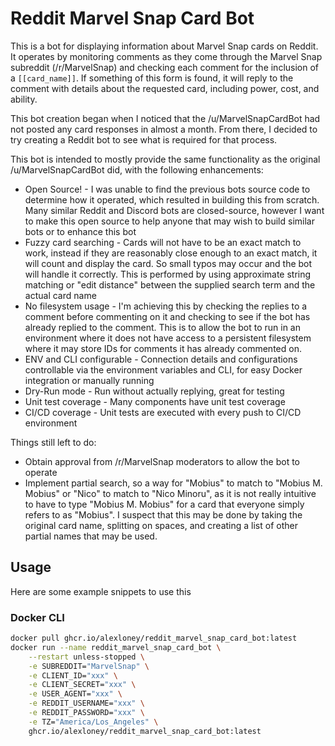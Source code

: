 # Reddit Marvel Snap Card Bot
This is a bot for displaying information about Marvel Snap cards on Reddit. It 
operates by monitoring comments as they come through the Marvel Snap subreddit 
(/r/MarvelSnap) and checking each comment for the inclusion of a `[[card_name]]`. 
If something of this form is found, it will reply to the comment with details 
about the requested card, including power, cost, and ability.

This bot creation began when I noticed that the /u/MarvelSnapCardBot had not
posted any card responses in almost a month. From there, I decided to try 
creating a Reddit bot to see what is required for that process.

This bot is intended to mostly provide the same functionality as the original 
/u/MarvelSnapCardBot did, with the following enhancements:
* Open Source! - I was unable to find the previous bots source code to determine how it operated, which resulted in building this from scratch. Many similar Reddit and Discord bots are closed-source, however I want to make this open source to help anyone that may wish to build similar bots or to enhance this bot
* Fuzzy card searching - Cards will not have to be an exact match to work, instead if they are reasonably close enough to an exact match, it will count and display the card. So small typos may occur and the bot will handle it correctly. This is performed by using approximate string matching or "edit distance" between the supplied search term and the actual card name
* No filesystem usage - I'm achieving this by checking the replies to a comment before commenting on it and checking to see if the bot has already replied to the comment. This is to allow the bot to run in an environment where it does not have access to a persistent filesystem where it may store IDs for comments it has already commented on.
* ENV and CLI configurable - Connection details and configurations controllable via the environment variables and CLI, for easy Docker integration or manually running
* Dry-Run mode - Run without actually replying, great for testing
* Unit test coverage - Many components have unit test coverage
* CI/CD coverage - Unit tests are executed with every push to CI/CD environment

Things still left to do:
* Obtain approval from /r/MarvelSnap moderators to allow the bot to operate
* Implement partial search, so a way for "Mobius" to match to "Mobius M. Mobius" or "Nico" to match to "Nico Minoru", as it is not really intuitive to have to type "Mobius M. Mobius" for a card that everyone simply refers to as "Mobius". I suspect that this may be done by taking the original card name, splitting on spaces, and creating a list of other partial names that may be used.

## Usage
Here are some example snippets to use this

### Docker CLI
```bash
docker pull ghcr.io/alexloney/reddit_marvel_snap_card_bot:latest
docker run --name reddit_marvel_snap_card_bot \
    --restart unless-stopped \
    -e SUBREDDIT="MarvelSnap" \
    -e CLIENT_ID="xxx" \
    -e CLIENT_SECRET="xxx" \
    -e USER_AGENT="xxx" \
    -e REDDIT_USERNAME="xxx" \
    -e REDDIT_PASSWORD="xxx" \
    -e TZ="America/Los_Angeles" \
    ghcr.io/alexloney/reddit_marvel_snap_card_bot:latest
```
